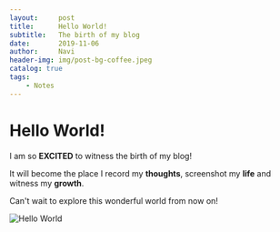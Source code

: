 ```yaml
---
layout:     post
title:      Hello World!
subtitle:   The birth of my blog
date:       2019-11-06
author:     Navi
header-img: img/post-bg-coffee.jpeg
catalog: true
tags:
    - Notes
---
```

# Hello World!
I am so **EXCITED** to witness the birth of my blog!

It will become the place I record my **thoughts**, screenshot my **life** and witness my **growth**.

Can't wait to explore this wonderful world from now on!

![Hello World](https://miro.medium.com/max/3200/1*0KFB17_NGTPB0XWyc4BSgQ.jpeg)